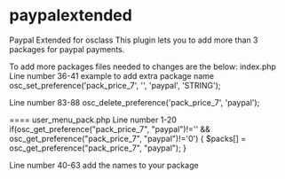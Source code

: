 # paypalextended
Paypal Extended for osclass
This plugin lets you to add more than 3 packages for paypal payments.

To add more packages files needed to changes are the below:
index.php
Line number
36-41
example to add extra package name
osc_set_preference('pack_price_7', '', 'paypal', 'STRING');

Line number 
83-88
osc_delete_preference('pack_price_7', 'paypal');


====
user_menu_pack.php
Line number 1-20
if(osc_get_preference("pack_price_7", "paypal")!='' && osc_get_preference("pack_price_7", "paypal")!='0') {
        $packs[] = osc_get_preference("pack_price_7", "paypal");
    }

Line number 40-63
add the names to your package
    




